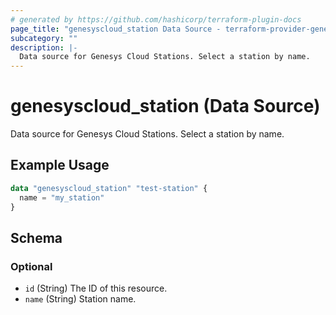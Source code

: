 ```yaml
---
# generated by https://github.com/hashicorp/terraform-plugin-docs
page_title: "genesyscloud_station Data Source - terraform-provider-genesyscloud"
subcategory: ""
description: |-
  Data source for Genesys Cloud Stations. Select a station by name.
---
```


# genesyscloud_station (Data Source)

Data source for Genesys Cloud Stations. Select a station by name.

## Example Usage

```terraform
data "genesyscloud_station" "test-station" {
  name = "my_station"
}
```

<!-- schema generated by tfplugindocs -->
## Schema

### Optional

- `id` (String) The ID of this resource.
- `name` (String) Station name.


